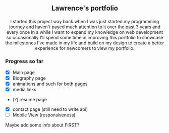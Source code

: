 ## <p align=center> Lawrence's portfolio
<p align=center> I started this project way back when I was just started my programming journey and haven't payed much attention to it over the past 3 years and every once in a while I want to expand my knowledge on web development so occasionally I'll spend some time in improving this portfolio to showcase the milestones I've made in my life and build on my design to create a better experience for newcomers to view my portfolio.

### Progress so far

- [X] Main page 
- [X] Biography page
- [X] animations and such for both pages
- [X] media links
- [?] resume page
- [X]  contact page (still need to write api)
- [ ] Mobile View (responsiveness)

Maybe add some info about FIRST?

